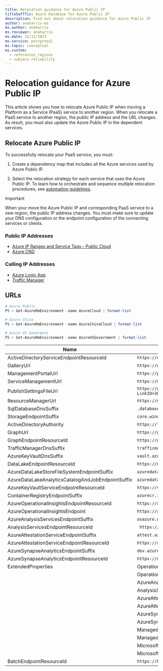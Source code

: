 ```yaml
---
title: Relocation guidance for Azure Public IP
titleSufffix: Azure Database for Azure Public IP
description: Find out about relocation guidance for Azure Public IP
author: anaharris-ms
ms.author: anaharris
ms.reviewer: anaharris
ms.date: 12/11/2023
ms.service: postgresql
ms.topic: conceptual
ms.custom:
  - references_regions
  - subject-reliability
---
```



# Relocation guidance for Azure Public IP

This article shows you how to relocate Azure Public IP when moving a Platform as a Service (PaaS) service to another region. When you relocate a PaaS service to another region, the public IP address and the URL changes. As result, you must also update the Azure Public IP in the dependent services.



## Relocate Azure Public IP

To successfully relocate your PaaS service, you must:

1. Create a dependency map that includes all the Azure services used by Azure Public IP. 

1. Select the relocation strategy for each service that uses the Azure Public IP. To learn how to orchestrate and sequence multiple relocation procedures, see [automation guidelines]().

>[!IMPORTANT]
> When your move the Azure Public IP and corresponding PaaS service to a new region, the public IP address changes. You must make sure to update your DNS configuration or the endpoint configuration of the connecting services or clients.

### Public IP Addresses

- [Azure IP Ranges and Service Tags – Public Cloud](https://www.microsoft.com/download/details.aspx?id=56519&msclkid=46a2185ca6a611ec9a4eb6de3c2c4589)
- [Azure CND](/azure/cdn/cdn-pop-list-api)

### Calling IP Addresses

- [Azure Logic App](/azure/app-service-logic/app-service-logic-limits-and-config#configuration)
- [Traffic Manager](/azure/traffic-manager/traffic-manager-monitoring#faq)

## URLs

```powershell
# Azure Public
PS > Get-AzureRmEnvironment -name AzureCloud | format-list

# Azure China
PS > Get-AzureRmEnvironment -name AzureChinaCloud | format-list

# Azure US Goverment
PS > Get-AzureRmEnvironment -name AzureUSGovernment | format-list
```

| Name | AzureCloud| Extended|
|-------|-------------|------|
| ActiveDirectoryServiceEndpointResourceId          | `https://management.core.windows.net/`         |                                    |
| GalleryUrl                                        | `https://gallery.azure.com/`                   |                                  |
| ManagementPortalUrl                               | `https://portal.azure.com/`                |                                    |                                   
| ServiceManagementUrl                              | `https://management.core.windows.net/`           |                                    |
| PublishSettingsFileUrl                            | `https://go.microsoft.com/fwlink/?LinkID=301775` |                                    |
| ResourceManagerUrl                                | `https://management.azure.com/`             |                                    |
| SqlDatabaseDnsSuffix                              | `.database.windows.net`                        |                                    |
| StorageEndpointSuffix                             | `core.windows.net`                             |                                    |
| ActiveDirectoryAuthority                          | `https://login.microsoftonline.com/`          |                                    |
| GraphUrl                                          | `https://graph.windows.net/`                    |                                    |
| GraphEndpointResourceId                           | `https://graph.windows.net/`                    |                                    |
| TrafficManagerDnsSuffix                           | `trafficmanager.net`                            |                                    |
| AzureKeyVaultDnsSuffix                            | `vault.azure.net`                             |                                    |
| DataLakeEndpointResourceId                        | `https://datalake.azure.net/`                    |                                    |
| AzureDataLakeStoreFileSystemEndpointSuffix        |`azuredatalakestore.net`                         |                                    |
| AzureDataLakeAnalyticsCatalogAndJobEndpointSuffix | `azuredatalakeanalytics.net`                     |                                    |
| AzureKeyVaultServiceEndpointResourceId            | `https://vault.azure.net`                        |                                    |
| ContainerRegistryEndpointSuffix                   | `azurecr.io`                                     |                                    |
| AzureOperationalInsightsEndpointResourceId        | `https://api.loganalytics.io`                    |                                    |
| AzureOperationalInsightsEndpoint                  | `https://api.loganalytics.io/v1`                 |                                    |
| AzureAnalysisServicesEndpointSuffix               | `asazure.windows.net`                            |                                    |
| AnalysisServicesEndpointResourceId                |` https://region.asazure.windows.net`             |                                    |
| AzureAttestationServiceEndpointSuffix             | `attest.azure.net`                               |                                    |
| AzureAttestationServiceEndpointResourceId         | `https://attest.azure.net`                       |                                    |
| AzureSynapseAnalyticsEndpointSuffix               | `dev.azuresynapse.net`                           |                                    |
| AzureSynapseAnalyticsEndpointResourceId           | `https://dev.azuresynapse.net`                   |                                    |
| ExtendedProperties                                | OperationalInsightsEndpoint                    | `https://api.loganalytics.io/v1`     |
|                                                   | OperationalInsightsEndpointResourceId          | `https://api.loganalytics.io`        |
|                                                   | AzureAnalysisServicesEndpointSuffix            | `asazure.windows.net`                |
|                                                   | AnalysisServicesEndpointResourceId             | `https://region.asazure.windows.net` |
|                                                   | AzureAttestationServiceEndpointSuffix          | `attest.azure.net`                   |
|                                                   | AzureAttestationServiceEndpointResourceId      | `https://attest.azure.net`           |
|                                                   | AzureSynapseAnalyticsEndpointSuffix            | `dev.azuresynapse.net`               |
|                                                   | AzureSynapseAnalyticsEndpointResourceId        | `https://dev.azuresynapse.net`       |
|                                                   | ManagedHsmServiceEndpointResourceId            | `https://managedhsm.azure.net`       |
|                                                   | ManagedHsmServiceEndpointSuffix                | `managedhsm.azure.net`               |
|                                                   | MicrosoftGraphEndpointResourceId               | `https://graph.microsoft.com/`       |
|                                                   | MicrosoftGraphUrl                              | `https://graph.microsoft.com `       |
| BatchEndpointResourceId                           | `https://batch.core.windows.net/`                |                                    |